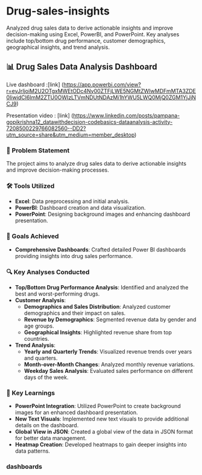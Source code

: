 # Drug-sales-insights

Analyzed drug sales data to derive actionable insights and improve decision-making using Excel, PowerBI, and PowerPoint. Key analyses include top/bottom drug performance, customer demographics, geographical insights, and trend analysis.

## 📊 Drug Sales Data Analysis Dashboard

Live dashboard :[link] (https://app.powerbi.com/view?r=eyJrIjoiM2U2OTgxMWEtODc4Ny00ZTFjLWE5NGMtZWIwMDFmMTA3ZDE0IiwidCI6ImM2ZTU0OWIzLTVmNDUtNDAzMi1hYWU5LWQ0MjQ0ZGM1YjJjNCJ9)

Presentation video : [link] (https://www.linkedin.com/posts/pampana-gopikrishna12_datawithdecision-codebasics-dataanalysis-activity-7208500229766082560--DD2?utm_source=share&utm_medium=member_desktop)


### 🎯 Problem Statement
The project aims to analyze drug sales data to derive actionable insights and improve decision-making processes.

### 🛠 Tools Utilized
- **Excel**: Data preprocessing and initial analysis.
- **PowerBI**: Dashboard creation and data visualization.
- **PowerPoint**: Designing background images and enhancing dashboard presentation.

### 🌟 Goals Achieved
- **Comprehensive Dashboards**: Crafted detailed Power BI dashboards providing insights into drug sales performance.

### 🔍 Key Analyses Conducted
- **Top/Bottom Drug Performance Analysis**: Identified and analyzed the best and worst-performing drugs.
- **Customer Analysis**:
  - **Demographics and Sales Distribution**: Analyzed customer demographics and their impact on sales.
  - **Revenue by Demographics**: Segmented revenue data by gender and age groups.
  - **Geographical Insights**: Highlighted revenue share from top countries.
- **Trend Analysis**:
  - **Yearly and Quarterly Trends**: Visualized revenue trends over years and quarters.
  - **Month-over-Month Changes**: Analyzed monthly revenue variations.
  - **Weekday Sales Analysis**: Evaluated sales performance on different days of the week.

### 🔑 Key Learnings
- **PowerPoint Integration**: Utilized PowerPoint to create background images for an enhanced dashboard presentation.
- **New Text Visuals**: Implemented new text visuals to provide additional details on the dashboard.
- **Global View in JSON**: Created a global view of the data in JSON format for better data management.
- **Heatmap Creation**: Developed heatmaps to gain deeper insights into data patterns.

### dashboards


